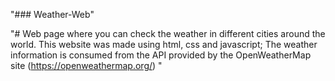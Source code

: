 "### Weather-Web" 

"# Web page where you can check the weather in different cities around the world. This website was made using html, css and javascript; The weather information is consumed from the API provided by the OpenWeatherMap site (https://openweathermap.org/) "
